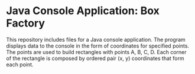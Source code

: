 Java Console Application: Box Factory
=====================================

This repository includes files for a Java console application. The program displays data to the console in the form of coordinates for specified points. The points are used to build rectangles with points A, B, C, D. Each corner of the rectangle is composed by ordered pair (x, y) coordinates that form each point.
